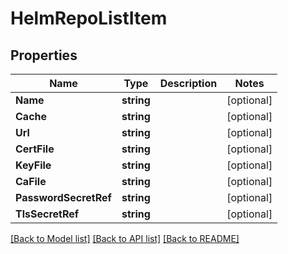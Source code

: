 # HelmRepoListItem

## Properties

Name | Type | Description | Notes
------------ | ------------- | ------------- | -------------
**Name** | **string** |  | [optional] 
**Cache** | **string** |  | [optional] 
**Url** | **string** |  | [optional] 
**CertFile** | **string** |  | [optional] 
**KeyFile** | **string** |  | [optional] 
**CaFile** | **string** |  | [optional] 
**PasswordSecretRef** | **string** |  | [optional] 
**TlsSecretRef** | **string** |  | [optional] 

[[Back to Model list]](../README.md#documentation-for-models) [[Back to API list]](../README.md#documentation-for-api-endpoints) [[Back to README]](../README.md)


